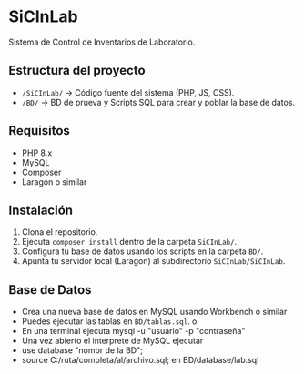# SiCInLab

Sistema de Control de Inventarios de Laboratorio.

## Estructura del proyecto

- `/SiCInLab/` → Código fuente del sistema (PHP, JS, CSS).
- `/BD/` → BD de prueva y Scripts SQL para crear y poblar la base de datos.

## Requisitos

- PHP 8.x
- MySQL
- Composer
- Laragon o similar

## Instalación

1. Clona el repositorio.
2. Ejecuta `composer install` dentro de la carpeta `SiCInLab/`.
3. Configura tu base de datos usando los scripts en la carpeta `BD/`.
4. Apunta tu servidor local (Laragon) al subdirectorio `SiCInLab/SiCInLab`.

## Base de Datos

- Crea una nueva base de datos en MySQL usando Workbench o similar
- Puedes ejecutar las tablas en `BD/tablas.sql`. o
- En una terminal ejecuta mysql -u "usuario" -p "contraseña"
- Una vez abierto el interprete de MySQL ejecutar
- use database "nombr de la BD";
- source C:/ruta/completa/al/archivo.sql; en BD/database/lab.sql